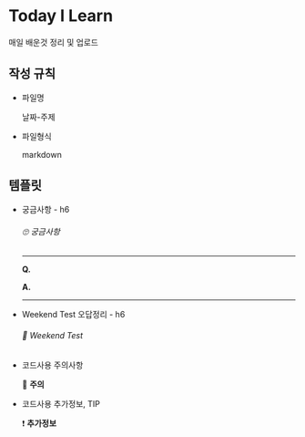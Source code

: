# Today I Learn

매일 배운것 정리 및 업로드



## 작성 규칙

- 파일명

  날짜-주제

- 파일형식

  markdown



## 템플릿

- 궁금사항 - h6

  ###### 🙄 궁금사항

  ---

  **Q.** 

  **A.** 

  ---

- Weekend Test 오답정리 - h6

  ###### 📝 Weekend Test

- 코드사용 주의사항

  &#128680; **주의**

- 코드사용 추가정보, TIP

  &#10071; **추가정보**


